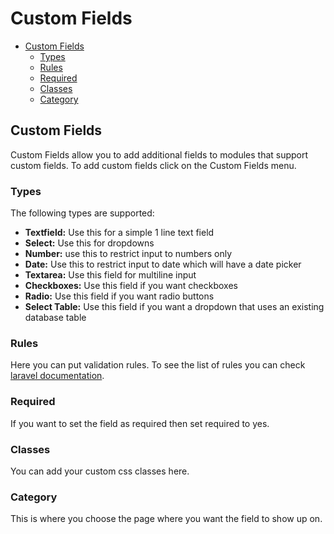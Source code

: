 # Custom Fields
- [Custom Fields](#custom-fields)
    - [Types](#types)
    - [Rules](#rules)
    - [Required](#required)
    - [Classes](#classes)
    - [Category](#category)

<a name="custom-fields"></a>
## Custom Fields
Custom Fields allow you to add additional fields to modules that support custom fields.
To add custom fields click on the Custom Fields menu. 
<a name="types"></a>
### Types
The following types are supported:
- **Textfield:** Use this for a simple 1 line text field
- **Select:** Use this for dropdowns
- **Number:** use this to restrict input to numbers only
- **Date:** Use this to restrict input to date which will have a date picker
- **Textarea:** Use this field for multiline input
- **Checkboxes:** Use this field if you want checkboxes
- **Radio:** Use this field if you want radio buttons
- **Select Table:** Use this field if you want a dropdown that uses an existing database table

<a name="rules"></a>
### Rules
Here you can put validation rules. To see the list of rules you can check [laravel documentation](https://laravel.com/docs/7.x/validation).

<a name="Required"></a>
### Required
If you want to set the field as required then set required to yes.

<a name="classes"></a>
### Classes
You can add your custom css classes here.

<a name="category"></a>
### Category
This is where you choose the page where you want the field to show up on.
